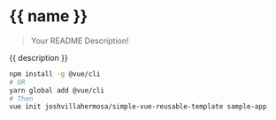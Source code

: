 {{ name }}
===
> Your README Description!

{{ description }}

```bash
npm install -g @vue/cli
# OR
yarn global add @vue/cli
# Then
vue init joshvillahermosa/simple-vue-reusable-template sample-app
```
